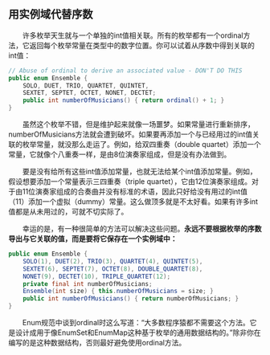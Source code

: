 ## 用实例域代替序数

&emsp;&emsp;许多枚举天生就与一个单独的int值相关联。所有的枚举都有一个ordinal方法，它返回每个枚举常量在类型中的数字位置。你可以试着从序数中得到关联的int值：

```java
// Abuse of ordinal to derive an associated value - DON'T DO THIS
public enum Ensemble {
    SOLO, DUET, TRIO, QUARTET, QUINTET,
    SEXTET, SEPTET, OCTET, NONET, DECTET;
    public int numberOfMusicians() { return ordinal() + 1; }
}
```

&emsp;&emsp;虽然这个枚举不错，但是维护起来就像一场噩梦。如果常量进行重新排序，numberOfMusicians方法就会遭到破坏。如果要再添加一个与已经用过的int值关联的枚举常量，就没那么走运了。例如，给双四重奏（double quartet）添加一个常量，它就像个八重奏一样，是由8位演奏家组成，但是没有办法做到。

&emsp;&emsp;要是没有给所有这些int值添加常量，也就无法给某个int值添加常量。例如，假设想要添加一个常量表示三四重奏（triple quartet），它由12位演奏家组成。对于由11位演奏家组成的合奏曲并没有标准的术语，因此只好给没有用过的int值（11）添加一个虚拟（dummy）常量。这么做顶多就是不太好看。如果有许多int值都是从未用过的，可就不切实际了。

&emsp;&emsp;幸运的是，有一种很简单的方法可以解决这些问题。**永远不要根据枚举的序数导出与它关联的值，而是要将它保存在一个实例域中：** 

```java
public enum Ensemble {
    SOLO(1), DUET(2), TRIO(3), QUARTET(4), QUINTET(5),
    SEXTET(6), SEPTET(7), OCTET(8), DOUBLE_QUARTET(8),
    NONET(9), DECTET(10), TRIPLE_QUARTET(12);
    private final int numberOfMusicians;
    Ensemble(int size) { this.numberOfMusicians = size; }
    public int numberOfMusicians() { return numberOfMusicians; }
}
```

&emsp;&emsp;Enum规范中谈到ordinal时这么写道：“大多数程序猿都不需要这个方法。它是设计成用于像EnumSet和EnumMap这种基于枚举的通用数据结构的。”除非你在编写的是这种数据结构，否则最好避免使用ordinal方法。